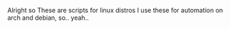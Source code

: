 Alright so These are scripts for linux distros
I use these for automation on arch and debian, so.. yeah..

